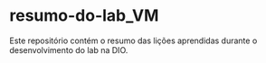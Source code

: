 # resumo-do-lab_VM
Este repositório contém o resumo das lições aprendidas durante o desenvolvimento do lab na DIO.
